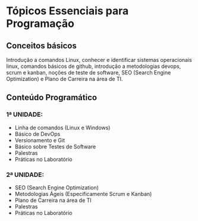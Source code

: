 # Tópicos Essenciais para Programação

## Conceitos básicos

Introdução a comandos Linux, conhecer e identificar sistemas operacionais linux, comandos básicos de github, introdução a metodologias devops, scrum e kanban, noções de teste de software, SEO (Search Engine Optimization) e Plano de Carreira na área de TI.

## Conteúdo Programático

### 1ª UNIDADE:

*	Linha de comandos (Linux e Windows)
*	Básico de DevOps
*	Versionamento e Git
*	Básico sobre Testes de Software
*	Palestras
*	Práticas no Laboratório

### 2ª UNIDADE:

*	SEO (Search Engine Optimization)
*	Metodologias Ágeis (Especificamente Scrum e Kanban)
*	Plano de Carreira na área de TI
*	Palestras
*	Práticas no Laboratório

